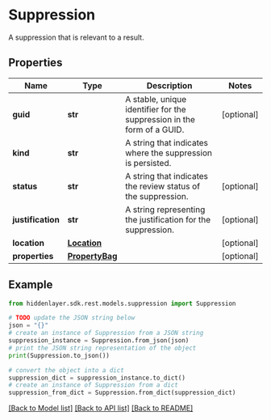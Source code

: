 # Suppression

A suppression that is relevant to a result.

## Properties

Name | Type | Description | Notes
------------ | ------------- | ------------- | -------------
**guid** | **str** | A stable, unique identifier for the suppression in the form of a GUID. | [optional] 
**kind** | **str** | A string that indicates where the suppression is persisted. | 
**status** | **str** | A string that indicates the review status of the suppression. | [optional] 
**justification** | **str** | A string representing the justification for the suppression. | [optional] 
**location** | [**Location**](Location.md) |  | [optional] 
**properties** | [**PropertyBag**](PropertyBag.md) |  | [optional] 

## Example

```python
from hiddenlayer.sdk.rest.models.suppression import Suppression

# TODO update the JSON string below
json = "{}"
# create an instance of Suppression from a JSON string
suppression_instance = Suppression.from_json(json)
# print the JSON string representation of the object
print(Suppression.to_json())

# convert the object into a dict
suppression_dict = suppression_instance.to_dict()
# create an instance of Suppression from a dict
suppression_from_dict = Suppression.from_dict(suppression_dict)
```
[[Back to Model list]](../README.md#documentation-for-models) [[Back to API list]](../README.md#documentation-for-api-endpoints) [[Back to README]](../README.md)


